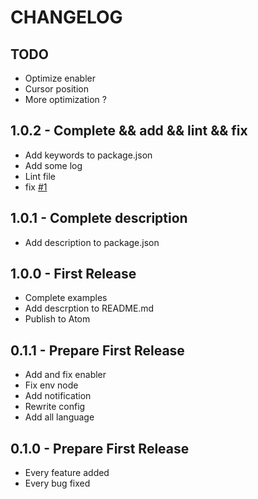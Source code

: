 # CHANGELOG

## TODO

*   Optimize enabler
*   Cursor position
*   More optimization ?

## 1.0.2 - Complete && add && lint && fix

*   Add keywords to package.json
*   Add some log
*   Lint file
*   fix [#1](https://github.com/gouvinb/formatter-jsbeautify/issues/1)

## 1.0.1 - Complete description

*   Add description to package.json

## 1.0.0 - First Release

*   Complete examples
*   Add descrption to README.md
*   Publish to Atom

## 0.1.1 - Prepare First Release

*   Add and fix enabler
*   Fix env node
*   Add notification
*   Rewrite config
*   Add all language

## 0.1.0 - Prepare First Release

*   Every feature added
*   Every bug fixed
